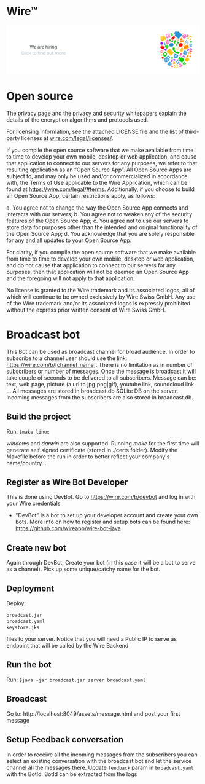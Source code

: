 # Wire™

[![Wire logo](https://github.com/wireapp/wire/blob/master/assets/header-small.png?raw=true)](https://wire.com/jobs/)

# Open source

The [privacy page](https://wire.com/privacy/) and the [privacy](https://wire.com/resource/Wire%20Privacy%20Whitepaper/download/) and [security](https://wire.com/resource/Wire%20Security%20Whitepaper/download/) whitepapers explain the details of the encryption algorithms and protocols used.

For licensing information, see the attached LICENSE file and the list of third-party licenses at [wire.com/legal/licenses/](https://wire.com/legal/licenses/).

If you compile the open source software that we make available from time to time to develop your own mobile, desktop or web application, and cause that application to connect to our servers for any purposes, we refer to that resulting application as an “Open Source App”.  All Open Source Apps are subject to, and may only be used and/or commercialized in accordance with, the Terms of Use applicable to the Wire Application, which can be found at https://wire.com/legal/#terms.  Additionally, if you choose to build an Open Source App, certain restrictions apply, as follows:

a. You agree not to change the way the Open Source App connects and interacts with our servers; b. You agree not to weaken any of the security features of the Open Source App; c. You agree not to use our servers to store data for purposes other than the intended and original functionality of the Open Source App; d. You acknowledge that you are solely responsible for any and all updates to your Open Source App. 

For clarity, if you compile the open source software that we make available from time to time to develop your own mobile, desktop or web application, and do not cause that application to connect to our servers for any purposes, then that application will not be deemed an Open Source App and the foregoing will not apply to that application.

No license is granted to the Wire trademark and its associated logos, all of which will continue to be owned exclusively by Wire Swiss GmbH. Any use of the Wire trademark and/or its associated logos is expressly prohibited without the express prior written consent of Wire Swiss GmbH.

# Broadcast bot
 This Bot can be used as broadcast channel for broad audience. In order to subscribe to a channel user should use the link:
  https://wire.com/b/[channel_name]. There is no limitation as in number of subscribers or number of messages. 
  Once the message is broadcast it will take couple of seconds to be delivered to all subscribers. 
  Message can be: text, web page, picture (a url to jpg|png|gif), youtube link, soundcloud link ... 
  All messages are stored in broadcast.db SQLite DB on the server. Incoming messages from the subscribers are also stored in broadcast.db. 
  
## Build the project
 Run: `$make linux` 
 
*windows* and *darwin* are also supported. Running *make* for the first time will generate self signed certificate (stored in ./certs folder).
 Modify the Makefile before the run in order to better reflect your company's name/country...

## Register as Wire Bot Developer 
This is done using DevBot. Go to https://wire.com/b/devbot and log in with your Wire credentials 
- "DevBot" is a bot to set up your developer account and create your own bots. 
More info on how to register and setup bots can be found here: https://github.com/wireapp/wire-bot-java

## Create new bot
Again through DevBot: Create your bot (in this case it will be a bot to serve as a channel). 
Pick up some unique/catchy name for the bot.

## Deployment
Deploy:
```
broadcast.jar
broadcast.yaml
keystore.jks
```
files to your server. Notice that you will need a Public IP to serve as endpoint that will be called by the Wire Backend

## Run the bot
Run: `$java -jar broadcast.jar server broadcast.yaml`

## Broadcast
Go to: http://localhost:8049/assets/message.html and post your first message

## Setup Feedback conversation
In order to receive all the incoming messages from the subscribers you can select an existing conversation with the broadcast bot and let the service 
channel all the messages there. Update `feedback` param in `broadcast.yaml` with the BotId. BotId can be extracted from the logs
